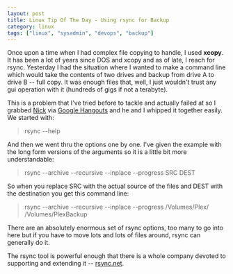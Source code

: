 ```yaml
---
layout: post
title: Linux Tip Of The Day - Using rsync for Backup
category: linux
tags: ["linux", "sysadmin", "devops", "backup"]
---
```

Once upon a time when I had complex file copying to handle, I used **xcopy**.  It has been a lot of years since DOS and xcopy and as of late, I reach for rsync.  Yesterday I had the situation where I wanted to make a command line which would take the contents of two drives and backup from drive A to drive B -- full copy.  It was enough files that, well, I just wouldn't trust any gui operation with it (hundreds of gigs if not a terabyte).

This is a problem that I've tried before to tackle and actually failed at so I grabbed [Nick](http://www.nickjanetakis.com/blog/) via [Google Hangouts](http://hangouts.google.com/) and he and I whipped it together easily.  We started with:

> rsync --help

And then we went thru the options one by one.  I've given the example with the long form versions of the arguments so it is a little bit more understandable:

> rsync --archive --recursive --inplace --progress SRC DEST

So when you replace SRC with the actual source of the files and DEST with the destination you get this command line:

> rsync --archive --recursive --inplace --progress /Volumes/Plex/ /Volumes/PlexBackup

There are an absolutely enormous set of rsync options, too many to go into here but if you have to move lots and lots of files around, rsync can generally do it.

The rsync tool is powerful enough that there is a whole company devoted to supporting and extending it -- [rsync.net](http://www.rsync.net).
